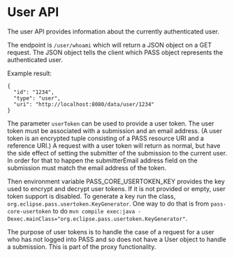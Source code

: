 # User API

The user API provides information about the currently authenticated user.

The endpoint is `/user/whoami` which will return a JSON object on a GET request.
The JSON object tells the client which PASS object represents the authenticated user.

Example result:
```
{
  "id": "1234",
  "type": "user",
  "uri": "http://localhost:8080/data/user/1234"
}
```

The parameter `userToken` can be used to provide a user token. The user token must be associated with
a submission and an email address. (A user token is an encrypted tuple consisting of a PASS resource
URI and a reference URI.) A request with a user token will return as normal, but have
the side effect of setting the submitter of the submission to the current user. In order for
that to happen the submitterEmail address field on the submission must match the email address of the token.

Then environment variable PASS_CORE_USERTOKEN_KEY provides the key used to encrypt and decrypt user tokens.
If it is not provided or empty, user token support is disabled. To generate a key run the class,
`org.eclipse.pass.usertoken.KeyGenerator`. One way to do that is from `pass-core-usertoken` to do
`mvn compile exec:java -Dexec.mainClass="org.eclipse.pass.usertoken.KeyGenerator"`.

The purpose of user tokens is to handle the case of a request for a user who has not logged into PASS and so
does not have a User object to handle a submission. This is part of the proxy functionality.

